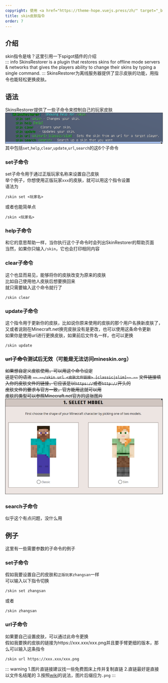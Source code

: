 ```yaml
---
copyright: 使用 <a href="https://theme-hope.vuejs.press/zh/" target="_blank">VuePress Theme Hope</a> 主题 | Copyleft© 2023 Craft233  <a href="https://icp.gov.moe/?keyword=20232336" target="_blank">萌ICP备20232336号</a>
title: skin皮肤指令
order: 7
---
```

## 介绍
skin指令是啥？这里引用一下spigot插件的介绍  
::: info
SkinsRestorer is a plugin that restores skins for offline mode servers & networks that gives the players ability to change their skins by typing a single command.
:::
SkinsRestorer为离线服务器提供了显示皮肤的功能，用指令也能轻松更换皮肤。
## 语法
SkinsRestorer提供了一些子命令来控制自己的玩家皮肤  
![](../.vuepress/public/docs/skin/20230730174839_1.png)
其中包括<code>set</code>,<code>help</code>,<code>clear</code>,<code>update</code>,<code>url</code>,<code>search</code>的这6个子命令
### set子命令
set子命令用于通过正版玩家名称来设置自己皮肤  
举个例子，你想使用正版玩家<code>xxx</code>的皮肤，就可以用这个指令设置  
语法为  
```
/skin set <玩家名>
```
或者也能简单点
```
/skin <玩家名>
```
### help子命令
和它的意思帮助一样，当你执行这个子命令时会列出SkinRestorer的帮助页面  
当然，如果你只输入<code>/skin</code>，它也会打印相同内容
### clear子命令
这个也显而易见，能够将你的皮肤改变为原来的皮肤  
比如自己使用他人皮肤后想要换回来  
就只需要输入这个命令就行了
```
/skin clear
```
### update子命令
这个指令用于更新你的皮肤，比如说你原来使用的皮肤的那个用户名换新皮肤了，又或者说刚在Minecraft.net换完皮肤没有是更改，也可以使用这条命令更新  
如果你是使用url进行更换皮肤，如果前后文件名一样，也可以更换
```
/skin update
```
### ~~url子命令~~测试后无效（可能是无法访问mineskin.org）
~~如果想自定义皮肤使用，可以用这个命令设定~~  
~~这是它的语法~~
~~```~~
~~/skin url <皮肤文件链接> [classic|slim]~~
~~```~~
~~文件链接填入你的皮肤文件的链接，它应该是以<code>https://</code>或者<code>http://</code>开头的~~  
~~皮肤文件的要求与官方一致，官方能用这就可以用~~  
~~皮肤的类型可以参照Minecraft.net官方的这张图片~~
![](../.vuepress/public/docs/skin/20230730184704_1.png)
### search子命令
似乎这个有点问题，没什么用
## 例子
这里有一些需要参数的子命令的例子
### set子命令
假如我要设置自己的皮肤和<code>正版玩家zhangsan</code>一样  
可以输入以下指令切换  
```
/skin set zhangsan
```
或者  
```
/skin zhangsan
```
### url子命令
如果要自己设置皮肤，可以通过此命令更换  
假如我要换的皮肤的链接为https://xxx.xxx/xxx.png并且要手臂更细的版本，那么可以输入这条指令
```
/skin url https://xxx.xxx/xxx.png
```
::: warning
1.图片直链接建议找一些免费图床上传并复制直链
2.直链最好是直接以文件名结尾的
3.按照[wiki](https://minecraft.fandom.com/zh/wiki/%E7%9A%AE%E8%82%A4#Java%E7%89%88)的说法，图片后缀应为<code>.png</code>
:::
